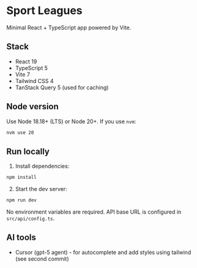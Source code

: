 # Sport Leagues

Minimal React + TypeScript app powered by Vite.

## Stack
- React 19
- TypeScript 5
- Vite 7
- Tailwind CSS 4
- TanStack Query 5 (used for caching)

## Node version
Use Node 18.18+ (LTS) or Node 20+. If you use `nvm`:

```bash
nvm use 20
```

## Run locally
1. Install dependencies:

```bash
npm install
```

2. Start the dev server:

```bash
npm run dev
```

No environment variables are required. API base URL is configured in `src/api/config.ts`.

## AI tools
- Cursor (gpt-5 agent) - for autocomplete and add styles using tailwind (see second commit)
